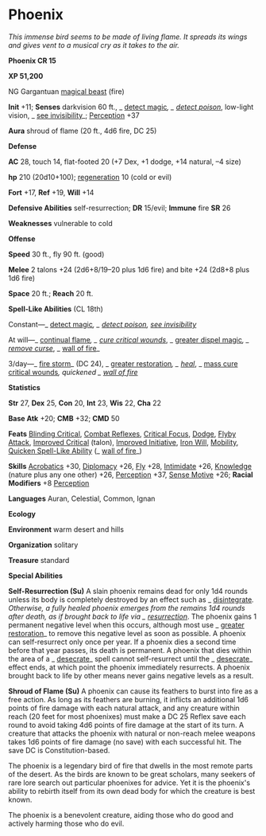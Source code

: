 # Phoenix

_This immense bird seems to be made of living flame. It spreads its wings and gives vent to a musical cry as it takes to the air._

**Phoenix CR 15**

**XP 51,200**

NG Gargantuan [magical beast](creatureTypes.md#_magical-beast) (fire)

**Init** +11; **Senses** darkvision 60 ft., _ [detect magic](../spells/detectMagic.md#_detect-magic)_, _ [detect poison](../spells/detectPoison.md#_detect-poison)_, low-light vision, _ [see invisibility](../spells/seeInvisibility.md#_see-invisibility)_; [Perception](../skills/perception.md#_perception) +37

**Aura** shroud of flame (20 ft., 4d6 fire, DC 25)

**Defense**

**AC** 28, touch 14, flat-footed 20 (+7 Dex, +1 dodge, +14 natural, –4 size)

**hp** 210 (20d10+100); [regeneration](universalMonsterRules.md#_regeneration) 10 (cold or evil)

**Fort** +17, **Ref** +19, **Will** +14

**Defensive Abilities** self-resurrection; **DR** 15/evil; **Immune** fire **SR** 26

**Weaknesses** vulnerable to cold

**Offense**

**Speed** 30 ft., fly 90 ft. (good)

**Melee** 2 talons +24 (2d6+8/19–20 plus 1d6 fire) and bite +24 (2d8+8 plus 1d6 fire)

**Space** 20 ft.; **Reach** 20 ft.

**Spell-Like Abilities** (CL 18th)

Constant—_ [detect magic](../spells/detectMagic.md#_detect-magic)_, _ [detect poison](../spells/detectPoison.md#_detect-poison), [see invisibility](../spells/seeInvisibility.md#_see-invisibility)_

At will—_ [continual flame](../spells/continualFlame.md#_continual-flame)_, _ [cure critical wounds](../spells/cureCriticalWounds.md#_cure-critical-wounds)_, _ [greater dispel magic](../spells/dispelMagic.md#_dispel-magic-greater)_, _ [remove curse](../spells/removeCurse.md#_remove-curse)_, _ [wall of fire](../spells/wallOfFire.md#_wall-of-fire)_

3/day—_ [fire storm](../spells/fireStorm.md#_fire-storm)_ (DC 24), _ [greater restoration](../spells/restoration.md#_restoration-greater)_, _ [heal](../spells/heal.md#_heal)_, _ [mass cure critical wounds](../spells/cureCriticalWounds.md#_cure-critical-wounds-mass)_, quickened _ [wall of fire](../spells/wallOfFire.md#_wall-of-fire)_

**Statistics**

**Str** 27, **Dex** 25, **Con** 20, **Int** 23, **Wis** 22, **Cha** 22

**Base Atk** +20; **CMB** +32; **CMD** 50

**Feats** [Blinding Critical](../feats.md#_blinding-critical), [Combat Reflexes](../feats.md#_combat-reflexes), [Critical Focus](../feats.md#_critical-focus), [Dodge](../feats.md#_dodge), [Flyby Attack](monsterFeats.md#_flyby-attack), [Improved Critical](../feats.md#_improved-critical) (talon), [Improved Initiative](../feats.md#_improved-initiative), [Iron Will](../feats.md#_iron-will), [Mobility](../feats.md#_mobility), [Quicken Spell-Like Ability](monsterFeats.md#_quicken-spell-like-ability) (_ [wall of fire](../spells/wallOfFire.md#_wall-of-fire)_)

**Skills** [Acrobatics](../skills/acrobatics.md#_acrobatics) +30, [Diplomacy](../skills/diplomacy.md#_diplomacy) +26, [Fly](../skills/fly.md#_fly) +28, [Intimidate](../skills/intimidate.md#_intimidate) +26, [Knowledge](../skills/knowledge.md#_knowledge) (nature plus any one other) +26, [Perception](../skills/perception.md#_perception) +37, [Sense Motive](../skills/senseMotive.md#_sense-motive) +26; **Racial Modifiers** +8 [Perception](../skills/perception.md#_perception)

**Languages** Auran, Celestial, Common, Ignan

**Ecology**

**Environment** warm desert and hills

**Organization** solitary

**Treasure** standard

**Special Abilities**

**Self-Resurrection (Su)** A slain phoenix remains dead for only 1d4 rounds unless its body is completely destroyed by an effect such as _ [disintegrate](../spells/disintegrate.md#_disintegrate)_. Otherwise, a fully healed phoenix emerges from the remains 1d4 rounds after death, as if brought back to life via _ [resurrection](../spells/resurrection.md#_resurrection)_. The phoenix gains 1 permanent negative level when this occurs, although most use _ [greater restoration](../spells/restoration.md#_restoration-greater)_ to remove this negative level as soon as possible. A phoenix can self-resurrect only once per year. If a phoenix dies a second time before that year passes, its death is permanent. A phoenix that dies within the area of a _ [desecrate](../spells/desecrate.md#_desecrate)_ spell cannot self-resurrect until the _ [desecrate](../spells/desecrate.md#_desecrate)_ effect ends, at which point the phoenix immediately resurrects. A phoenix brought back to life by other means never gains negative levels as a result.

**Shroud of Flame (Su)** A phoenix can cause its feathers to burst into fire as a free action. As long as its feathers are burning, it inflicts an additional 1d6 points of fire damage with each natural attack, and any creature within reach (20 feet for most phoenixes) must make a DC 25 Reflex save each round to avoid taking 4d6 points of fire damage at the start of its turn. A creature that attacks the phoenix with natural or non-reach melee weapons takes 1d6 points of fire damage (no save) with each successful hit. The save DC is Constitution-based.

The phoenix is a legendary bird of fire that dwells in the most remote parts of the desert. As the birds are known to be great scholars, many seekers of rare lore search out particular phoenixes for advice. Yet it is the phoenix's ability to rebirth itself from its own dead body for which the creature is best known.

The phoenix is a benevolent creature, aiding those who do good and actively harming those who do evil.

